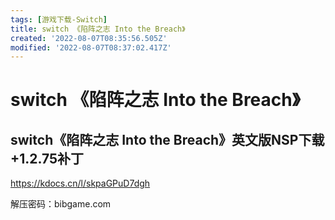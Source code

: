 ```yaml
---
tags: [游戏下载-Switch]
title: switch 《陷阵之志 Into the Breach》
created: '2022-08-07T08:35:56.505Z'
modified: '2022-08-07T08:37:02.417Z'
---
```


# switch 《陷阵之志 Into the Breach》

## switch《陷阵之志 Into the Breach》英文版NSP下载+1.2.75补丁

https://kdocs.cn/l/skpaGPuD7dgh

解压密码：bibgame.com

